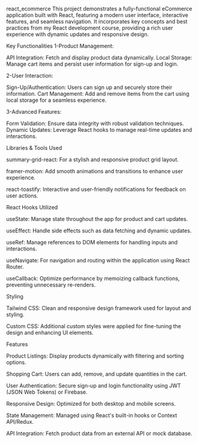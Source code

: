 react_ecommerce
This project demonstrates a fully-functional eCommerce application built with React, featuring a modern user interface, interactive features, and seamless navigation. It incorporates key concepts and best practices from my React development course, providing a rich user experience with dynamic updates and responsive design.

Key Functionalities
1-Product Management:

API Integration: Fetch and display product data dynamically.
Local Storage: Manage cart items and persist user information for sign-up and login.

2-User Interaction:

Sign-Up/Authentication: Users can sign up and securely store their information.
Cart Management: Add and remove items from the cart using local storage for a seamless experience.

3-Advanced Features:

Form Validation: Ensure data integrity with robust validation techniques.
Dynamic Updates: Leverage React hooks to manage real-time updates and interactions.


Libraries & Tools Used

summary-grid-react: For a stylish and responsive product grid layout.

framer-motion: Add smooth animations and transitions to enhance user experience.

react-toastify: Interactive and user-friendly notifications for feedback on user actions.


React Hooks Utilized

useState: Manage state throughout the app for product and cart updates.

useEffect: Handle side effects such as data fetching and dynamic updates.

useRef: Manage references to DOM elements for handling inputs and interactions.

useNavigate: For navigation and routing within the application using React Router.

useCallback: Optimize performance by memoizing callback functions, preventing unnecessary re-renders.


Styling

Tailwind CSS: Clean and responsive design framework used for layout and styling.

Custom CSS: Additional custom styles were applied for fine-tuning the design and enhancing UI elements.


Features


Product Listings: Display products dynamically with filtering and sorting options.

Shopping Cart: Users can add, remove, and update quantities in the cart.

User Authentication: Secure sign-up and login functionality using JWT (JSON Web Tokens) or Firebase.

Responsive Design: Optimized for both desktop and mobile screens.

State Management: Managed using React's built-in hooks or Context API/Redux.

API Integration: Fetch product data from an external API or mock database.
